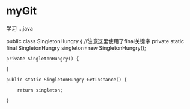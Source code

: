 # myGit
学习
...java

public class SingletonHungry {
    //注意这里使用了final关键字
	private static final SingletonHungry singleton=new SingletonHungry();
	    
	private SingletonHungry() {
 
	}
	
	public static SingletonHungry GetInstance() {
		
		return singleton;
		
	}
